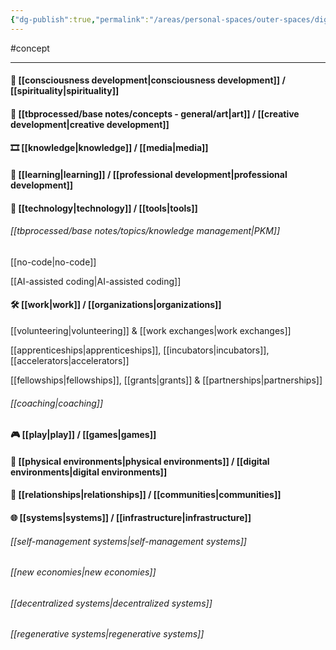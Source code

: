 ```yaml
---
{"dg-publish":true,"permalink":"/areas/personal-spaces/outer-spaces/digital-garden/","tags":["gardenEntry"]}
---
```



#concept

---

#### 🌌 [[consciousness development\|consciousness development]] / [[spirituality\|spirituality]]

#### 🎨 [[tbprocessed/base notes/concepts - general/art\|art]] / [[creative development\|creative development]]

#### 🎞 [[knowledge\|knowledge]] / [[media\|media]]

#### 📕 [[learning\|learning]] / [[professional development\|professional development]]

#### 🤖 [[technology\|technology]] / [[tools\|tools]]

###### [[tbprocessed/base notes/topics/knowledge management\|PKM]]

[[no-code\|no-code]]

[[AI-assisted coding\|AI-assisted coding]]

#### 🛠 [[work\|work]] / [[organizations\|organizations]]

[[volunteering\|volunteering]] & [[work exchanges\|work exchanges]]

[[apprenticeships\|apprenticeships]], [[incubators\|incubators]], [[accelerators\|accelerators]]

[[fellowships\|fellowships]], [[grants\|grants]] & [[partnerships\|partnerships]]

###### [[coaching\|coaching]]

#### 🎮 [[play\|play]] / [[games\|games]]

#### 🏡 [[physical environments\|physical environments]] / [[digital environments\|digital environments]]

#### 🎎 [[relationships\|relationships]] / [[communities\|communities]]

#### 🌐 [[systems\|systems]] / [[infrastructure\|infrastructure]]

###### [[self-management systems\|self-management systems]]

###### [[new economies\|new economies]]

###### [[decentralized systems\|decentralized systems]]

###### [[regenerative systems\|regenerative systems]]